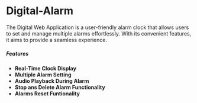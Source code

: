 # Digital-Alarm

The Digital Web Application is a user-friendly alarm clock that allows users to set and manage multiple alarms effortlessly. With its convenient features, it aims to provide a seamless experience.

##### Features

- **Real-Time Clock Display**
- **Multiple Alarm Setting**
- **Audio Playback During Alarm**
- **Stop ans Delete Alarm Functionality**
- **Alarms Reset Funtionality**


